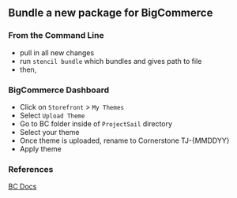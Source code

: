 ## Bundle a new package for BigCommerce

### From the Command Line
*   pull in all new changes
*   run `stencil bundle` which bundles and gives path to file
*   then,

### BigCommerce Dashboard
*   Click on `Storefront` > `My Themes` 
*   Select `Upload Theme`
*   Go to BC folder inside of `ProjectSail` directory
*   Select your theme
*   Once theme is uploaded, rename to Cornerstone TJ-{MMDDYY}
*   Apply theme

### References

[BC Docs](https://stencil.bigcommerce.com/docs/bundling-submitting)